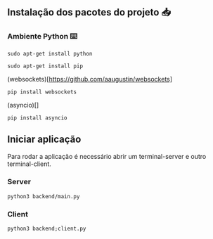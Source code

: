 ## Instalação dos pacotes do projeto :inbox_tray:

### Ambiente Python :keyboard:
```
sudo apt-get install python
```
```
sudo apt-get install pip
```
(websockets)[https://github.com/aaugustin/websockets]
```
pip install websockets
```
(asyncio)[]
```
pip install asyncio
```

## Iniciar aplicação
Para rodar a aplicação é necessário abrir um terminal-server e outro terminal-client.

### Server
```
python3 backend/main.py
```

### Client
```
python3 backend;client.py
```
